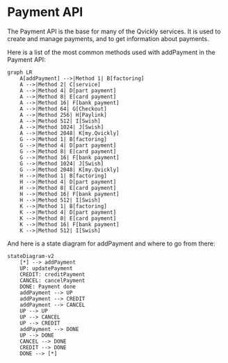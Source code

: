 # Payment API

The Payment API is the base for many of the Qvickly services. It is used to create and manage payments, and to get information about payments.


Here is a list of the most common methods used with addPayment in the Payment API:
```Mermaid
graph LR
    A[addPayment] -->|Method 1| B[factoring]
    A -->|Method 2| C[service]
    A -->|Method 4| D[part payment]
    A -->|Method 8| E[card payment]
    A -->|Method 16| F[bank payment]
    A -->|Method 64| G[Checkout]
    A -->|Method 256| H[Paylink]
    A -->|Method 512| I[Swish]
    A -->|Method 1024| J[Swish]
    A -->|Method 2048| K[my.Qvickly]
    G -->|Method 1| B[factoring]
    G -->|Method 4| D[part payment]
    G -->|Method 8| E[card payment]
    G -->|Method 16| F[bank payment]
    G -->|Method 1024| J[Swish]
    G -->|Method 2048| K[my.Qvickly]
    H -->|Method 1| B[factoring]
    H -->|Method 4| D[part payment]
    H -->|Method 8| E[card payment]
    H -->|Method 16| F[bank payment]
    H -->|Method 512| I[Swish]
    K -->|Method 1| B[factoring]
    K -->|Method 4| D[part payment]
    K -->|Method 8| E[card payment]
    K -->|Method 16| F[bank payment]
    K -->|Method 512| I[Swish]    
```

And here is a state diagram for addPayment and where to go from there:
```mermaid
stateDiagram-v2
    [*] --> addPayment
    UP: updatePayment
    CREDIT: creditPayment
    CANCEL: cancelPayment
    DONE: Payment done
    addPayment --> UP
    addPayment --> CREDIT
    addPayment --> CANCEL
    UP --> UP
    UP --> CANCEL
    UP --> CREDIT
    addPayment --> DONE
    UP --> DONE
    CANCEL --> DONE
    CREDIT --> DONE
    DONE --> [*]
```